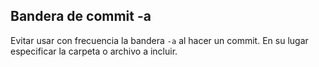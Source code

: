 ##  Bandera de commit -a

Evitar usar con frecuencia la bandera `-a` al hacer un commit. En su lugar especificar la carpeta o archivo a incluir.
